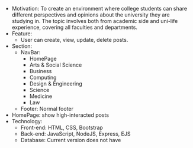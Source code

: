 - Motivation: To create an environment where college students can share different perspectives and opinions about the university they are studying in. The topic involves both from academic side and uni-life experience, covering all faculties and departments.
- Feature:
    - User can create, view, update, delete posts.
- Section:
    - NavBar:
        - HomePage
        - Arts & Social Science
        - Business
        - Computing
        - Design & Engineering
        - Science
        - Medicine
        - Law
    - Footer: Normal footer
- HomePage: show high-interacted posts
- Technology:
    - Front-end: HTML, CSS,  Bootstrap
    - Back-end: JavaScript, NodeJS, Express, EJS
    - Database: Current version does not have